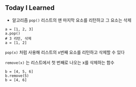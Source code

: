 ## Today I Learned
- 알고리즘
`pop()`
리스트의 맨 마지막 요소를 리턴하고 그 요소는 삭제
```
a = [1, 2, 3]
a.pop()
# 3 리턴, 삭제
a = [1, 2]
```
`pop(x)` 처럼 사용해 리스트의 x번째 요소를 리턴하고 삭제할 수 있다

`remove(x)` 는 리스트에서 첫 번째로 나오는 x를 삭제하는 함수
```
b = [4, 5, 6]
b.remove(5)
b = [4, 6]
```